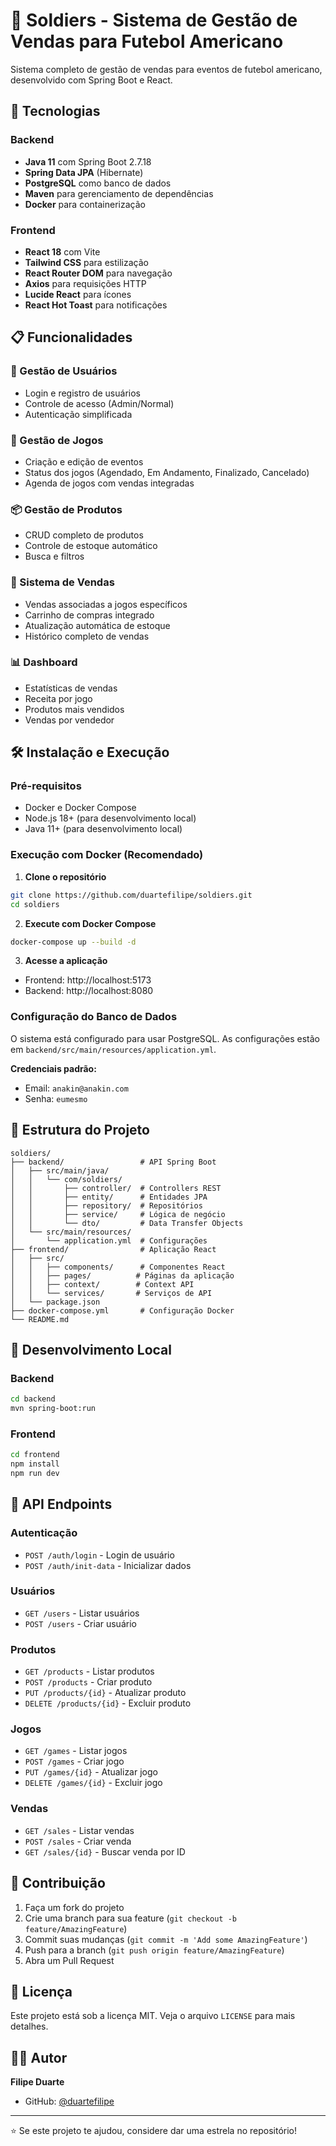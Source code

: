 # 🏈 Soldiers - Sistema de Gestão de Vendas para Futebol Americano

Sistema completo de gestão de vendas para eventos de futebol americano, desenvolvido com Spring Boot e React.

## 🚀 Tecnologias

### Backend
- **Java 11** com Spring Boot 2.7.18
- **Spring Data JPA** (Hibernate)
- **PostgreSQL** como banco de dados
- **Maven** para gerenciamento de dependências
- **Docker** para containerização

### Frontend
- **React 18** com Vite
- **Tailwind CSS** para estilização
- **React Router DOM** para navegação
- **Axios** para requisições HTTP
- **Lucide React** para ícones
- **React Hot Toast** para notificações

## 📋 Funcionalidades

### 👤 Gestão de Usuários
- Login e registro de usuários
- Controle de acesso (Admin/Normal)
- Autenticação simplificada

### 🏈 Gestão de Jogos
- Criação e edição de eventos
- Status dos jogos (Agendado, Em Andamento, Finalizado, Cancelado)
- Agenda de jogos com vendas integradas

### 📦 Gestão de Produtos
- CRUD completo de produtos
- Controle de estoque automático
- Busca e filtros

### 🛒 Sistema de Vendas
- Vendas associadas a jogos específicos
- Carrinho de compras integrado
- Atualização automática de estoque
- Histórico completo de vendas

### 📊 Dashboard
- Estatísticas de vendas
- Receita por jogo
- Produtos mais vendidos
- Vendas por vendedor

## 🛠️ Instalação e Execução

### Pré-requisitos
- Docker e Docker Compose
- Node.js 18+ (para desenvolvimento local)
- Java 11+ (para desenvolvimento local)

### Execução com Docker (Recomendado)

1. **Clone o repositório**
```bash
git clone https://github.com/duartefilipe/soldiers.git
cd soldiers
```

2. **Execute com Docker Compose**
```bash
docker-compose up --build -d
```

3. **Acesse a aplicação**
- Frontend: http://localhost:5173
- Backend: http://localhost:8080

### Configuração do Banco de Dados

O sistema está configurado para usar PostgreSQL. As configurações estão em `backend/src/main/resources/application.yml`.

**Credenciais padrão:**
- Email: `anakin@anakin.com`
- Senha: `eumesmo`

## 📁 Estrutura do Projeto

```
soldiers/
├── backend/                 # API Spring Boot
│   ├── src/main/java/
│   │   └── com/soldiers/
│   │       ├── controller/  # Controllers REST
│   │       ├── entity/      # Entidades JPA
│   │       ├── repository/  # Repositórios
│   │       ├── service/     # Lógica de negócio
│   │       └── dto/         # Data Transfer Objects
│   └── src/main/resources/
│       └── application.yml  # Configurações
├── frontend/                # Aplicação React
│   ├── src/
│   │   ├── components/      # Componentes React
│   │   ├── pages/          # Páginas da aplicação
│   │   ├── context/        # Context API
│   │   └── services/       # Serviços de API
│   └── package.json
├── docker-compose.yml       # Configuração Docker
└── README.md
```

## 🔧 Desenvolvimento Local

### Backend
```bash
cd backend
mvn spring-boot:run
```

### Frontend
```bash
cd frontend
npm install
npm run dev
```

## 📝 API Endpoints

### Autenticação
- `POST /auth/login` - Login de usuário
- `POST /auth/init-data` - Inicializar dados

### Usuários
- `GET /users` - Listar usuários
- `POST /users` - Criar usuário

### Produtos
- `GET /products` - Listar produtos
- `POST /products` - Criar produto
- `PUT /products/{id}` - Atualizar produto
- `DELETE /products/{id}` - Excluir produto

### Jogos
- `GET /games` - Listar jogos
- `POST /games` - Criar jogo
- `PUT /games/{id}` - Atualizar jogo
- `DELETE /games/{id}` - Excluir jogo

### Vendas
- `GET /sales` - Listar vendas
- `POST /sales` - Criar venda
- `GET /sales/{id}` - Buscar venda por ID

## 🤝 Contribuição

1. Faça um fork do projeto
2. Crie uma branch para sua feature (`git checkout -b feature/AmazingFeature`)
3. Commit suas mudanças (`git commit -m 'Add some AmazingFeature'`)
4. Push para a branch (`git push origin feature/AmazingFeature`)
5. Abra um Pull Request

## 📄 Licença

Este projeto está sob a licença MIT. Veja o arquivo `LICENSE` para mais detalhes.

## 👨‍💻 Autor

**Filipe Duarte**
- GitHub: [@duartefilipe](https://github.com/duartefilipe)

---

⭐ Se este projeto te ajudou, considere dar uma estrela no repositório! 